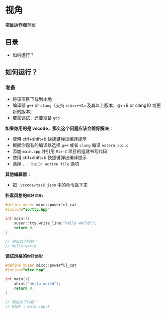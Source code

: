 # 视角
**项目运作观**草案

## 目录
- 如何运行？

## 如何运行？
### 准备
- 将该项目下载到本地
- 编译器 `g++` or `clang`（支持 `std=c++2a` 及其以上版本，g++9 or clang10 或更新的版本）
- 若需调试，还要准备 `gdb`

**如果你用的是 vscode，那么这个问题应该会很好解决：**
- 使用 ctrl+shift+b 快捷键弹出编译提示
- 根据你现有的编译器选择 `g++` 或者 `clang` 编译 `extern.api.o`
- 添加 `main.cpp` 并引用 `Mix-C` 项目的组建书写代码
- 使用 ctrl+shift+b 快捷键弹出编译提示
- 选择 `... build active file` 选项

**其他编辑器：**
- 把 `.vscode/task.json` 中的命令抠下来

**朴素风格的`你好世界`:**
```C++
#define xuser mixc::powerful_cat
#include"io/tty.hpp"

int main(){
    xuser::tty.write_line("hello world");
    return 0;
}

// 输出以下内容：
// hello world
```

**调试风格的`你好世界`:**
```C++
#define xuser mixc::powerful_cat
#include"mixc.hpp"

int main(){
    xhint("hello world");
    return 0;
}

// 输出以下内容：
// HINT | main.cpp:5                                                   | main                 | "hello world"
```
